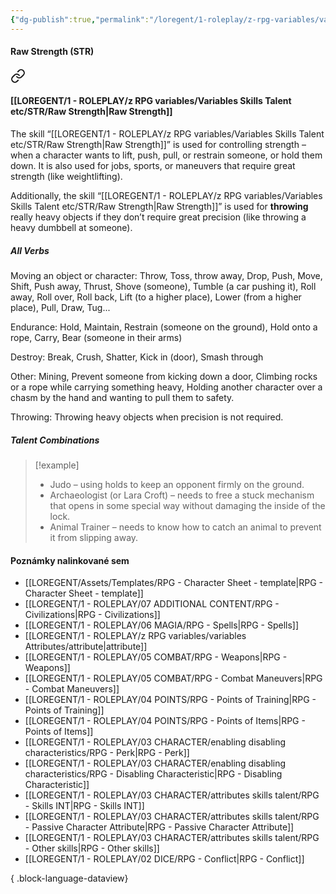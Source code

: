 ```yaml
---
{"dg-publish":true,"permalink":"/loregent/1-roleplay/z-rpg-variables/variables-skills-talent-etc/str/raw-strength/"}
---
```



#### Raw Strength (STR)

<div class="transclusion internal-embed is-loaded"><a class="markdown-embed-link" href="/loregent/1-roleplay/03-character/attributes-skills-talent/rpg-skills-str/#raw-strength" aria-label="Open link"><svg xmlns="http://www.w3.org/2000/svg" width="24" height="24" viewBox="0 0 24 24" fill="none" stroke="currentColor" stroke-width="2" stroke-linecap="round" stroke-linejoin="round" class="svg-icon lucide-link"><path d="M10 13a5 5 0 0 0 7.54.54l3-3a5 5 0 0 0-7.07-7.07l-1.72 1.71"></path><path d="M14 11a5 5 0 0 0-7.54-.54l-3 3a5 5 0 0 0 7.07 7.07l1.71-1.71"></path></svg></a><div class="markdown-embed">



#### [[LOREGENT/1 - ROLEPLAY/z RPG variables/Variables Skills Talent etc/STR/Raw Strength\|Raw Strength]]

The skill “[[LOREGENT/1 - ROLEPLAY/z RPG variables/Variables Skills Talent etc/STR/Raw Strength\|Raw Strength]]” is used for controlling strength – when a character wants to lift, push, pull, or restrain someone, or hold them down. It is also used for jobs, sports, or maneuvers that require great strength (like weightlifting).

Additionally, the skill “[[LOREGENT/1 - ROLEPLAY/z RPG variables/Variables Skills Talent etc/STR/Raw Strength\|Raw Strength]]” is used for **throwing** really heavy objects if they don’t require great precision (like throwing a heavy dumbbell at someone).

##### All Verbs

Moving an object or character: 
Throw, Toss, throw away, Drop, Push, Move, Shift, Push away, Thrust, Shove (someone), Tumble (a car pushing it), Roll away, Roll over, Roll back, Lift (to a higher place), Lower (from a higher place), Pull, Draw, Tug...

Endurance: 
Hold, Maintain, Restrain (someone on the ground), Hold onto a rope, Carry, Bear (someone in their arms)

Destroy: 
Break, Crush, Shatter, Kick in (door), Smash through

Other: 
Mining, Prevent someone from kicking down a door, Climbing rocks or a rope while carrying something heavy, Holding another character over a chasm by the hand and wanting to pull them to safety.

Throwing: 
Throwing heavy objects when precision is not required.

##### Talent Combinations

> [!example]
> * Judo – using holds to keep an opponent firmly on the ground.
> * Archaeologist (or Lara Croft) – needs to free a stuck mechanism that opens in some special way without damaging the inside of the lock.
> * Animal Trainer – needs to know how to catch an animal to prevent it from slipping away.


</div></div>

#### Poznámky nalinkované sem
- [[LOREGENT/Assets/Templates/RPG - Character Sheet - template\|RPG - Character Sheet - template]]
- [[LOREGENT/1 - ROLEPLAY/07 ADDITIONAL CONTENT/RPG - Civilizations\|RPG - Civilizations]]
- [[LOREGENT/1 - ROLEPLAY/06 MAGIA/RPG - Spells\|RPG - Spells]]
- [[LOREGENT/1 - ROLEPLAY/z RPG variables/variables Attributes/attribute\|attribute]]
- [[LOREGENT/1 - ROLEPLAY/05 COMBAT/RPG - Weapons\|RPG - Weapons]]
- [[LOREGENT/1 - ROLEPLAY/05 COMBAT/RPG - Combat Maneuvers\|RPG - Combat Maneuvers]]
- [[LOREGENT/1 - ROLEPLAY/04 POINTS/RPG - Points of Training\|RPG - Points of Training]]
- [[LOREGENT/1 - ROLEPLAY/04 POINTS/RPG - Points of Items\|RPG - Points of Items]]
- [[LOREGENT/1 - ROLEPLAY/03 CHARACTER/enabling disabling characteristics/RPG - Perk\|RPG - Perk]]
- [[LOREGENT/1 - ROLEPLAY/03 CHARACTER/enabling disabling characteristics/RPG - Disabling Characteristic\|RPG - Disabling Characteristic]]
- [[LOREGENT/1 - ROLEPLAY/03 CHARACTER/attributes skills talent/RPG - Skills INT\|RPG - Skills INT]]
- [[LOREGENT/1 - ROLEPLAY/03 CHARACTER/attributes skills talent/RPG - Passive Character Attribute\|RPG - Passive Character Attribute]]
- [[LOREGENT/1 - ROLEPLAY/03 CHARACTER/attributes skills talent/RPG - Other skills\|RPG - Other skills]]
- [[LOREGENT/1 - ROLEPLAY/02 DICE/RPG - Conflict\|RPG - Conflict]]

{ .block-language-dataview}
